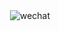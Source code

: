 <div style="text-align: center">
    <img src="../../../.vuepress/public/img/qr_wechat.jpeg" alt="wechat" />
</div>
